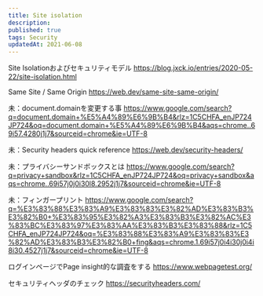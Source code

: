 ```yaml
---
title: Site isolation
description: 
published: true
tags: Security
updatedAt: 2021-06-08
---
```


Site Isolationおよびセキュリティモデル
https://blog.jxck.io/entries/2020-05-22/site-isolation.html

Same Site / Same Origin
https://web.dev/same-site-same-origin/

未：document.domainを変更する事
https://www.google.com/search?q=document.domain+%E5%A4%89%E6%9B%B4&rlz=1C5CHFA_enJP724JP724&oq=document.domain+%E5%A4%89%E6%9B%B4&aqs=chrome..69i57.4280j1j7&sourceid=chrome&ie=UTF-8

未：Security headers quick reference
https://web.dev/security-headers/

未：プライバシーサンドボックスとは
https://www.google.com/search?q=privacy+sandbox&rlz=1C5CHFA_enJP724JP724&oq=privacy+sandbox&aqs=chrome..69i57j0j0i30l8.2952j1j7&sourceid=chrome&ie=UTF-8

未：フィンガープリント
https://www.google.com/search?q=%E3%83%88%E3%83%A9%E3%83%83%E3%82%AD%E3%83%B3%E3%82%B0+%E3%83%95%E3%82%A3%E3%83%B3%E3%82%AC%E3%83%BC%E3%83%97%E3%83%AA%E3%83%B3%E3%83%88&rlz=1C5CHFA_enJP724JP724&oq=%E3%83%88%E3%83%A9%E3%83%83%E3%82%AD%E3%83%B3%E3%82%B0+fing&aqs=chrome.1.69i57j0i4i30j0i4i8i30.4527j1j7&sourceid=chrome&ie=UTF-8

ログインページでPage insight的な調査をする
https://www.webpagetest.org/

セキュリティヘッダのチェック
https://securityheaders.com/
